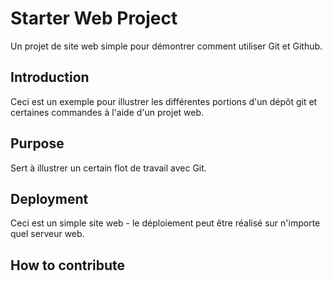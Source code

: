 # Starter Web Project

Un projet de site web simple pour démontrer comment utiliser Git et Github.

## Introduction

Ceci est un exemple pour illustrer les différentes portions d'un dépôt git et certaines commandes à l'aide d'un projet web.

## Purpose

Sert à illustrer un certain flot de travail avec Git.

## Deployment

Ceci est un simple site web - le déploiement peut être réalisé sur n'importe quel serveur web.

## How to contribute
